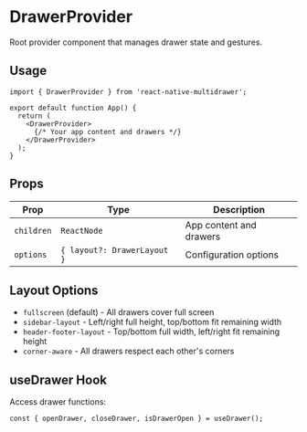 # DrawerProvider

Root provider component that manages drawer state and gestures.

## Usage

```tsx
import { DrawerProvider } from 'react-native-multidrawer';

export default function App() {
  return (
    <DrawerProvider>
      {/* Your app content and drawers */}
    </DrawerProvider>
  );
}
```

## Props

| Prop | Type | Description |
|------|------|-------------|
| `children` | `ReactNode` | App content and drawers |
| `options` | `{ layout?: DrawerLayout }` | Configuration options |

## Layout Options

- `fullscreen` (default) - All drawers cover full screen
- `sidebar-layout` - Left/right full height, top/bottom fit remaining width
- `header-footer-layout` - Top/bottom full width, left/right fit remaining height
- `corner-aware` - All drawers respect each other's corners

## useDrawer Hook

Access drawer functions:

```tsx
const { openDrawer, closeDrawer, isDrawerOpen } = useDrawer();
```